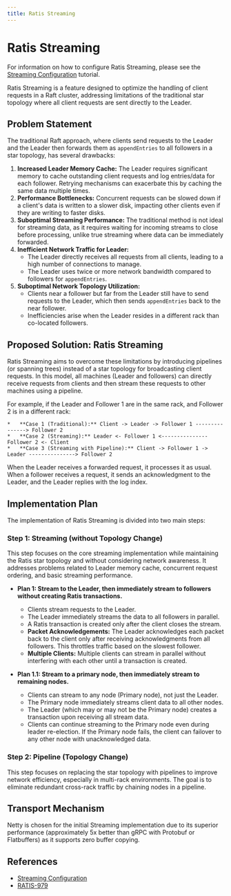 ```yaml
---
title: Ratis Streaming
---
```


# Ratis Streaming

For information on how to configure Ratis Streaming, please see the [Streaming Configuration](../developer-guide/streaming-configuration.md) tutorial.

Ratis Streaming is a feature designed to optimize the handling of client requests in a Raft cluster, addressing limitations of the traditional star topology where all client requests are sent directly to the Leader.

## Problem Statement

The traditional Raft approach, where clients send requests to the Leader and the Leader then forwards them as `appendEntries` to all followers in a star topology, has several drawbacks:

1.  **Increased Leader Memory Cache:** The Leader requires significant memory to cache outstanding client requests and log entries/data for each follower. Retrying mechanisms can exacerbate this by caching the same data multiple times.
2.  **Performance Bottlenecks:** Concurrent requests can be slowed down if a client's data is written to a slower disk, impacting other clients even if they are writing to faster disks.
3.  **Suboptimal Streaming Performance:** The traditional method is not ideal for streaming data, as it requires waiting for incoming streams to close before processing, unlike true streaming where data can be immediately forwarded.
4.  **Inefficient Network Traffic for Leader:**
    *   The Leader directly receives all requests from all clients, leading to a high number of connections to manage.
    *   The Leader uses twice or more network bandwidth compared to followers for `appendEntries`.
5.  **Suboptimal Network Topology Utilization:**
    *   Clients near a follower but far from the Leader still have to send requests to the Leader, which then sends `appendEntries` back to the near follower.
    *   Inefficiencies arise when the Leader resides in a different rack than co-located followers.

## Proposed Solution: Ratis Streaming

Ratis Streaming aims to overcome these limitations by introducing pipelines (or spanning trees) instead of a star topology for broadcasting client requests. In this model, all machines (Leader and followers) can directly receive requests from clients and then stream these requests to other machines using a pipeline.

For example, if the Leader and Follower 1 are in the same rack, and Follower 2 is in a different rack:

```
*   **Case 1 (Traditional):** Client -> Leader -> Follower 1 ---------------> Follower 2
*   **Case 2 (Streaming):** Leader <- Follower 1 <--------------- Follower 2 <- Client
*   **Case 3 (Streaming with Pipeline):** Client -> Follower 1 -> Leader ---------------> Follower 2
```

When the Leader receives a forwarded request, it processes it as usual. When a follower receives a request, it sends an acknowledgment to the Leader, and the Leader replies with the log index.

## Implementation Plan

The implementation of Ratis Streaming is divided into two main steps:

### Step 1: Streaming (without Topology Change)

This step focuses on the core streaming implementation while maintaining the Ratis star topology and without considering network awareness. It addresses problems related to Leader memory cache, concurrent request ordering, and basic streaming performance.

*   **Plan 1: Stream to the Leader, then immediately stream to followers without creating Ratis transactions.**
    *   Clients stream requests to the Leader.
    *   The Leader immediately streams the data to all followers in parallel.
    *   A Ratis transaction is created only after the client closes the stream.
    *   **Packet Acknowledgements:** The Leader acknowledges each packet back to the client only after receiving acknowledgments from all followers. This throttles traffic based on the slowest follower.
    *   **Multiple Clients:** Multiple clients can stream in parallel without interfering with each other until a transaction is created.

*   **Plan 1.1: Stream to a primary node, then immediately stream to remaining nodes.**
    *   Clients can stream to any node (Primary node), not just the Leader.
    *   The Primary node immediately streams client data to all other nodes.
    *   The Leader (which may or may not be the Primary node) creates a transaction upon receiving all stream data.
    *   Clients can continue streaming to the Primary node even during leader re-election. If the Primary node fails, the client can failover to any other node with unacknowledged data.

### Step 2: Pipeline (Topology Change)

This step focuses on replacing the star topology with pipelines to improve network efficiency, especially in multi-rack environments. The goal is to eliminate redundant cross-rack traffic by chaining nodes in a pipeline.

## Transport Mechanism

Netty is chosen for the initial Streaming implementation due to its superior performance (approximately 5x better than gRPC with Protobuf or Flatbuffers) as it supports zero buffer copying.

## References

*   [Streaming Configuration](../developer-guide/streaming-configuration.md)
*   [RATIS-979](https://issues.apache.org/jira/browse/RATIS-979)
